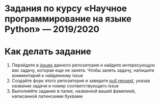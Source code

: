 # Задания по курсу «Научное программирование на языке Python» — 2019/2020

# Как делать задание

1. Перейдите в [issues](./issues/) данного репозитория и найдите интересующую вас задачу, которая еще не занята. Чтобы занять задачу, напишите комментарий к найденному issue
2. Создайте форк этого репозитория и заведите [pull request](./pulls/), указав название задачи и номер соответствующего issue
3. Выполняйте задание в папке, названной вашей фамилией, написанной латинскими буквами
